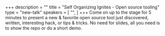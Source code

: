 +++
description = ""
title = "Self Organizing Ignites - Open source tooling"
type = "new-talk"
speakers = [
        "",
]
+++
Come on up to the stage for 5 minutes to present a new & favorite open source tool just discovered, written, interesting hack, or tips & tricks. No need for slides, all you need is to show the repo or do a short demo.
